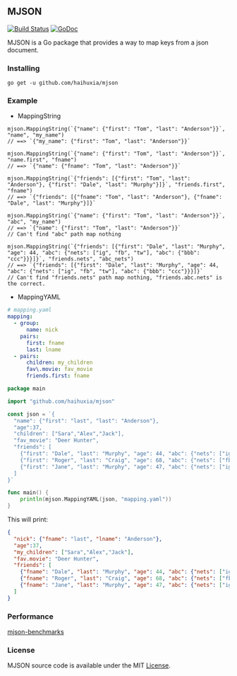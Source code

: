 ## MJSON

[![Build Status](https://travis-ci.org/haihuxia/mjson.svg?branch=master)](https://travis-ci.org/haihuxia/mjson) <a href="https://pkg.go.dev/github.com/haihuxia/mjson?tab=doc"><img src="https://img.shields.io/badge/api-reference-blue.svg?style=flat-square" alt="GoDoc"></a>

MJSON is a Go package that provides a way to map keys from a json document.

### Installing

```
go get -u github.com/haihuxia/mjson
```

### Example

* MappingString

```
mjson.MappingString(`{"name": {"first": "Tom", "last": "Anderson"}}`, "name", "my_name")
// ==> `{"my_name": {"first": "Tom", "last": "Anderson"}}`

mjson.MappingString(`{"name": {"first": "Tom", "last": "Anderson"}}`, "name.first", "fname")
// ==> `{"name": {"fname": "Tom", "last": "Anderson"}}`

mjson.MappingString(`{"friends": [{"first": "Tom", "last": "Anderson"}, {"first": "Dale", "last": "Murphy"}]}`, "friends.first", "fname")
// ==> `{"friends": [{"fname": "Tom", "last": "Anderson"}, {"fname": "Dale", "last": "Murphy"}]}`

mjson.MappingString(`{"name": {"first": "Tom", "last": "Anderson"}}`, "abc", "my_name")
// ==> `{"name": {"first": "Tom", "last": "Anderson"}}`
// Can't find "abc" path map nothing

mjson.MappingString(`{"friends": [{"first": "Dale", "last": "Murphy", "age": 44, "abc": {"nets": ["ig", "fb", "tw"], "abc": {"bbb": "ccc"}}}]}`, "friends.nets", "abc_nets")
// ==> `{"friends": [{"first": "Dale", "last": "Murphy", "age": 44, "abc": {"nets": ["ig", "fb", "tw"], "abc": {"bbb": "ccc"}}}]}`
// Can't find "friends.nets" path map nothing, "friends.abc.nets" is the correct.
```

* MappingYAML

```yaml
# mapping.yaml
mapping:
  - group:
      name: nick
    pairs:
      first: fname
      last: lname
  - pairs:
      children: my_children
      fav\.movie: fav_movie
      friends.first: fname
```

```go
package main

import "github.com/haihuxia/mjson"

const json = `{
  "name": {"first": "last", "last": "Anderson"},
  "age":37,
  "children": ["Sara","Alex","Jack"],
  "fav_movie": "Deer Hunter",
  "friends": [
    {"first": "Dale", "last": "Murphy", "age": 44, "abc": {"nets": ["ig", "fb", "tw"], "abc": {"bbb": "ccc"}}},
    {"first": "Roger", "last": "Craig", "age": 68, "abc": {"nets": ["fb", "tw"], "abc": {"bbb": "ccc"}}},
    {"first": "Jane", "last": "Murphy", "age": 47, "abc": {"nets": ["ig", "tw"], "abc": {"bbb": "ccc"}}}
  ]
}`

func main() {
    println(mjson.MappingYAML(json, "mapping.yaml"))
}
```

This will print:

```json
{
  "nick": {"fname": "last", "lname": "Anderson"},
  "age":37,
  "my_children": ["Sara","Alex","Jack"],
  "fav.movie": "Deer Hunter",
  "friends": [
    {"fname": "Dale", "last": "Murphy", "age": 44, "abc": {"nets": ["ig", "fb", "tw"], "abc": {"bbb": "ccc"}}},
    {"fname": "Roger", "last": "Craig", "age": 68, "abc": {"nets": ["fb", "tw"], "abc": {"bbb": "ccc"}}},
    {"fname": "Jane", "last": "Murphy", "age": 47, "abc": {"nets": ["ig", "tw"], "abc": {"bbb": "ccc"}}}
  ]
}
```

### Performance

[mjson-benchmarks](https://github.com/haihuxia/mjson-benchmarks)

### License

MJSON source code is available under the MIT [License](https://github.com/haihuxia/mjson/blob/master/LICENSE).